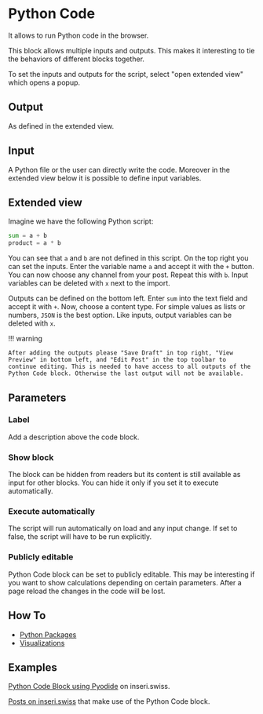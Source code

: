 # Python Code

It allows to run Python code in the browser.

This block allows multiple inputs and outputs. This makes it interesting to tie the behaviors of different blocks together.

To set the inputs and outputs for the script, select "open extended view" which opens a popup.

## Output

As defined in the extended view.

## Input

A Python file or the user can directly write the code.
Moreover in the extended view below it is possible to define input variables.

## Extended view

Imagine we have the following Python script:

```python
sum = a + b
product = a * b
```

You can see that `a` and `b` are not defined in this script.
On the top right you can set the inputs. Enter the variable name `a` and accept it with the `+` button. You can now choose any channel from your post. Repeat this with `b`. Input variables can be deleted with `x` next to the import.

Outputs can be defined on the bottom left. Enter `sum` into the text field and accept it with `+`. Now, choose a content type. For simple values as lists or numbers, `JSON` is the best option.
Like inputs, output variables can be deleted with `x`.

!!! warning

    After adding the outputs please "Save Draft" in top right, "View Preview" in bottom left, and "Edit Post" in the top toolbar to continue editing. This is needed to have access to all outputs of the Python Code block. Otherwise the last output will not be available.

## Parameters

### Label

Add a description above the code block.

### Show block

The block can be hidden from readers but its content is still available as input for other blocks. You can hide it only if you set it to execute automatically.

### Execute automatically

The script will run automatically on load and any input change. If set to false, the script will have to be run explicitly.

### Publicly editable

Python Code block can be set to publicly editable. This may be interesting if you want to show calculations depending on certain parameters.
After a page reload the changes in the code will be lost.

## How To

- [Python Packages](../how-to/python_packages.md)
- [Visualizations](../how-to/visualizations.md)

## Examples

[Python Code Block using Pyodide](https://inseri.swiss/2023/02/python-code-block-using-pyodide/) on inseri.swiss.

[Posts on inseri.swiss](https://inseri.swiss/tag/python-code/) that make use of the Python Code block.
